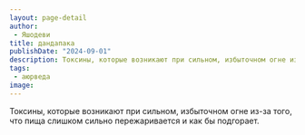 ```yaml
---
layout: page-detail
author:
 - Яшодеви
title: дандапака
publishDate: "2024-09-01"
description: Токсины, которые возникают при сильном, избыточном огне из-за того, что пища слишком сильно пережаривается и как бы подгорает.
tags:
 - аюрведа
image: 
---
```


Токсины, которые возникают при сильном, избыточном огне из-за того, что пища слишком сильно пережаривается и как бы подгорает.

